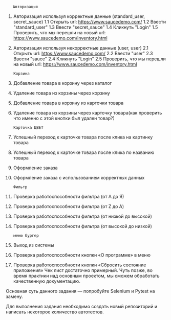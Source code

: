        Авторизация
1. Авторизация используя корректные данные (standard_user, secret_sauce)
 1.1 Открыть url: https://www.saucedemo.com/
 1.2 Ввести "standard_user"
 1.3 Ввести "secret_sauce"
 1.4 Кликнуть "Login"
 1.5 Проверить, что мы перешли на новый url: https://www.saucedemo.com/inventory.html

2. Авторизация используя некорректные данные (user, user)
 2.1 Открыть url: https://www.saucedemo.com/
 2.2 Ввести "user"
 2.3 Ввести "sauce"
 2.4 Кликнуть "Login"
 2.5 Проверить, что мы перешли на новый url: https://www.saucedemo.com/inventory.html

       Корзина

3. Добавление товара в корзину через каталог
4. Удаление товара из корзины через корзину
5. Добавление товара в корзину из карточки товара
6. Удаление товара из корзины через карточку товара(как проверить что именно с этой кнопки был удален товар?)

       Карточка ЦВЕТ

7. Успешный переход к карточке товара после клика на картинку товара
8. Успешный переход к карточке товара после клика по названию товара
9. Оформление заказа
10. Оформление заказа с использованием корректных данных

        Фильтр

11. Проверка работоспособности фильтра (от А до Я)
12. Проверка работоспособности фильтра (от Z до A)
13. Проверка работоспособности фильтра (от низкой до высокой)
14. Проверка работоспособности фильтра (от высокой до низкой)

        меню бургер

15. Выход из системы
16. Проверка работоспособности кнопки «О программе» в меню
17. Проверка работоспособности кнопки «Сбросить состояние приложения»
Чек лист достаточно примерный. Чуть позже, во время практики над основным проектом, мы сможем обработать качественную документацию.

Основная суть данного задания — попробуйте Selenium и Pytest на замену.

Для выполнения задания необходимо создать новый репозиторий и написать некоторое количество автотестов.